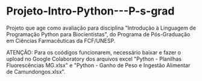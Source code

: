 # Projeto-Intro-Python---P-s-grad
Projeto que age como avaliação para disciplina "Introdução à Linguagem de Programação Python para Biocientistas", do Programa de Pós-Graduação em Ciências Farmacêuticas da FCF/UNESP.

ATENÇÃO: Para os coódigos funcionarem, necessário baixar e fazer o upload no Google Colaboratory dos arquivos excel "Python - Planilhas Fluorescências MG.xlsx" e "Python - Ganho de Peso e Ingestão Alimentar de Camundongos.xlsx".
